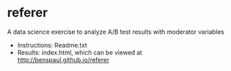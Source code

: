 # referer
A data science exercise to analyze A/B test results with moderator variables
* Instructions: Readme.txt
* Results: index.html, which can be viewed at http://benspaul.github.io/referer
